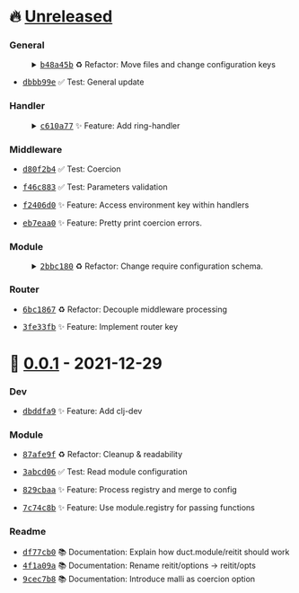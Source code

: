# 🔥 [Unreleased](https://github.com/tami5/clj-duct-reitit)


### General


<dl><dd><details><summary><a href="https://github.com/tami5/clj-duct-reitit/commit/b48a45b5b967db7fd8e197861da0a4c6d8b09952"><tt>b48a45b</tt></a> ♻️ Refactor: Move files and change configuration keys</summary><br /><br /><b>BREAKING</b>: rename `:duct.module.reitit/key` => `:duct.reitit/key`</details></dd></dl>


- <a href="https://github.com/tami5/clj-duct-reitit/commit/dbbb99ea3af718a5175321ce3ad442d73d7724c9"><tt>dbbb99e</tt></a> ✅ Test: General update
### Handler


<dl><dd><details><summary><a href="https://github.com/tami5/clj-duct-reitit/commit/c610a773a6136556f8a192aec684a88355638889"><tt>c610a77</tt></a> ✨ Feature: Add ring-handler</summary><br />Following module https://github.com/duct-framework/module.web.

Everything will come done to duct.handler/root</details></dd></dl>

### Middleware


- <a href="https://github.com/tami5/clj-duct-reitit/commit/d80f2b460ee7a3aa60ec64253be3c271facf7d3a"><tt>d80f2b4</tt></a> ✅ Test: Coercion
- <a href="https://github.com/tami5/clj-duct-reitit/commit/f46c883b2a0eacadfac1f1aa64946f08098ba32f"><tt>f46c883</tt></a> ✅ Test: Parameters validation

- <a href="https://github.com/tami5/clj-duct-reitit/commit/f2406d02710c78cfc463a24ad05b8141960f21d7"><tt>f2406d0</tt></a> ✨ Feature: Access environment key within handlers
- <a href="https://github.com/tami5/clj-duct-reitit/commit/eb7eaa0ea5e86605285aa83ca6b8c03e56990c6f"><tt>eb7eaa0</tt></a> ✨ Feature: Pretty print coercion errors.
### Module


<dl><dd><details><summary><a href="https://github.com/tami5/clj-duct-reitit/commit/2bbc180150e2b51192f1d4b5f3d50da16ffa1181"><tt>2bbc180</tt></a> ♻️ Refactor: Change require configuration schema.</summary><br />It's a bit weird how duct works, I don't like the fact that modules are
outside the base profile. Here I took the same approach as existing
duct modules and kept module initialization with empty map.</details></dd></dl>

### Router


- <a href="https://github.com/tami5/clj-duct-reitit/commit/6bc18676f013391801607b66ea0605fa30ca43f0"><tt>6bc1867</tt></a> ♻️ Refactor: Decouple middleware processing

- <a href="https://github.com/tami5/clj-duct-reitit/commit/3fe33fb730885871a7ececc13af9b9eb304046ca"><tt>3fe33fb</tt></a> ✨ Feature: Implement router key


# 🎉 [0.0.1](https://github.com/tami5/clj-duct-reitit/tree/0.0.1) - 2021-12-29


### Dev


- <a href="https://github.com/tami5/clj-duct-reitit/commit/dbddfa9ad5d533525c94f9e95bb7795bccf304d8"><tt>dbddfa9</tt></a> ✨ Feature: Add clj-dev
### Module


- <a href="https://github.com/tami5/clj-duct-reitit/commit/87afe9fec9a2ac6651a5f713c31745f00a4fac07"><tt>87afe9f</tt></a> ♻️ Refactor: Cleanup & readability

- <a href="https://github.com/tami5/clj-duct-reitit/commit/3abcd06d0dd65597bc0c53c6d5c077ed5b2a8811"><tt>3abcd06</tt></a> ✅ Test: Read module configuration

- <a href="https://github.com/tami5/clj-duct-reitit/commit/829cbaae4290c0de9d4dd51fd6ead1efdac530a6"><tt>829cbaa</tt></a> ✨ Feature: Process registry and merge to config
- <a href="https://github.com/tami5/clj-duct-reitit/commit/7c74c8be0e6ef9e2a59e08e03444cc67298a8bad"><tt>7c74c8b</tt></a> ✨ Feature: Use module.registry for passing functions
### Readme


- <a href="https://github.com/tami5/clj-duct-reitit/commit/df77cb073e8ed312bc59525d702866704e8cdd54"><tt>df77cb0</tt></a> 📚 Documentation: Explain how duct.module/reitit should work
- <a href="https://github.com/tami5/clj-duct-reitit/commit/4f1a09ae045d0ee652aed13156c5b074f6bbe6f1"><tt>4f1a09a</tt></a> 📚 Documentation: Rename reitit/options -> reitit/opts
- <a href="https://github.com/tami5/clj-duct-reitit/commit/9cec7b8d8a9e0fd5457f9587781ce869bb742362"><tt>9cec7b8</tt></a> 📚 Documentation: Introduce malli as coercion option


